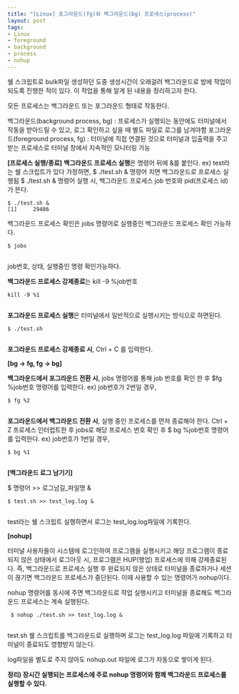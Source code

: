 ```yaml
---
title: "[Linux] 포그라운드(fg)와 백그라운드(bg) 프로세스(process)"
layout: post
tags:
- Linux
- foreground
- background
- process
- nohup
---
```


쉘 스크립트로 bulk파일 생성하던 도중 생성시간이 오래걸려 백그라운드로 밤에 작업이 되도록 진행한 적이 있다. 
이 작업을 통해 알게 된 내용을 정리하고자 한다.

모든 프로세스는 백그라운드 또는 포그라운드 형태로 작동한다.

백그라운드(background process, bg) : 프로세스가 실행되는 동안에도 터미널에서 작동을 받아드릴 수 있고, 로그 확인하고 싶을 때 별도 파일로 로그를 남겨야함
포그라운드(foreground process, fg) : 터미널에 직접 연결된 것으로 터미널과 입출력을 주고받는 프로세스로 터미널 창에서 지속적인 모니터링 가능





**[프로세스 실행/종료]**
**백그라운드 프로세스 실행**은 명령어 뒤에 &를 붙인다.
	ex) test라는 쉘 스크립트가 있다 가정하면,     $ ./test.sh &  명령어 치면 백그라운드로 프로세스 실행됨
	$ ./test.sh & 명령어 실행 시, 백그라운드 프로세스 job 번호와 pid(프로세스 id)가 뜬다.
	
```
$ ./test.sh & 
[1]     29486
```

	
백그라운드 프로세스 확인은 jobs 명령어로 실행중인 백그라운드 프로세스 확인 가능하다.
 
```
$ jobs
 
```
job번호, 상태, 실행중인 명령 확인가능하다.

**백그라운드 프로세스 강제종료**는 kill -9 %job번호

```
kill -9 %1
 
```

**포그라운드 프로세스 실행**은 터미널에서 일반적으로 실행시키는 방식으로 하면된다.
```
$ ./test.sh
 
```

**포그라운드 프로세스 강제종료 시**, Ctrl + C  를 입력한다.





**[bg -> fg, fg -> bg]**

**백그라운드에서 포그라운드 전환 시**, jobs 명령어를 통해 job 번호를 확인 한 후 $fg %job번호 명령어를 입력한다.
ex) job번호가 2번일 경우,

```
$ fg %2
 
```

**포그라운드에서 백그라운드 전환 시**, 실행 중인 프로세스를 먼저 종료해야 한다.
Ctrl + Z 프로세스 인터럽트한 후 jobs로 해당 프로세스 번호 확인 후 $ bg %job번호 명령어를 입력한다.
ex) job번호가 1번일 경우, 


```
$ bg %1
 
```




**[백그라운드 로그 남기기]**

$ 명령어 >> 로그남길_파일명 & 

```
$ test.sh >> test_log.log & 
 
```

	
test라는 쉘 스크립트 실행하면서 로그는 test_log.log파일에 기록한다.






**[nohup]**

터미널 사용자들이 시스템에 로그인하여 프로그램을 실행시키고 해당 프로그램이 종료되지 않은 상태에서 로그아웃 시, 프로그램은 HUP(행업) 프로세스에 의해 강제종료된다. 즉, 백그라운드로 프로세스 실행 후 완료되지 않은 상태로 터미널을 종료하거나 세션이 끊기면 백그라운드 프로세스가 중단된다. 이때 사용할 수 있는 명령어가 nohup이다.

nohup 명령어를 동시에 주면 백그라운드로 작업 실행시키고 터미널을 종료해도 백그라운드 프로세스는 계속 실행된다.

```
 $ nohup ./test.sh >> test_log.log &
  
```

test.sh 쉘 스크립트를 백그라운드로 실행하며 로그는 test_log.log 파일에 기록하고 터미널이 종료되도 영향받지 않는다. 

log파일을 별도로 주지 않아도 nohup.out 파일에 로그가 자동으로 쌓이게 된다.






**정리) 장시간 실행되는 프로세스에 주로 nohup 명령어와 함께 백그라운드 프로세스를 실행할 수 있다.**